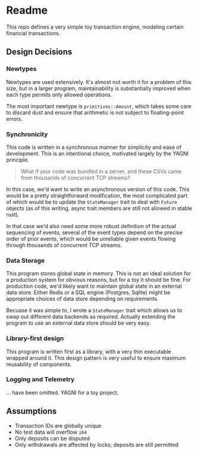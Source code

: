 # Readme

This repo defines a very simple toy transaction engine, modeling certain financial transactions.

## Design Decisions

### Newtypes

Newtypes are used extensively. It's almost not worth it for a problem of this size, but in a larger program,
maintainability is substantially improved when each type permits only allowed operations.

The most important newtype is `primitives::Amount`, which takes some care to discard dust and ensure that
arithmetic is not subject to floating-point errors.

### Synchronicity

This code is written in a synchronous manner for simplicity and ease of development. This is an intentional choice,
motivated largely by the YAGNI principle.

> What if your
> code was bundled in a server, and these CSVs came from thousands of
> concurrent TCP streams?

In this case, we'd want to write an asynchronous version of this code. This would be a pretty straightforward
modification, the most complicated part of which would be to update the `StateManager` trait to deal with `Future` objects
(as of this writing, async trait members are still not allowed in stable rust).

In that case we'd also need some more robust definition of the actual sequencing of events; several of the event types
depend on the precise order of prior events, which would be unreliable given events flowing through thousands of
concurrent TCP streams.

### Data Storage

This program stores global state in memory. This is not an ideal solution for a production system for obvious reasons,
but for a toy it should be fine. For production code, we'd likely want to maintain global state in an external data store.
Either Redis or a SQL engine (Postgres, Sqlite) might be appropriate choices of data store depending on requirements.

Becuase it was simple to, I wrote a `StateManager` trait which allows us to swap out different data backends as required.
Actually extending the program to use an external data store should be very easy.

### Library-first design

This program is written first as a library, with a very thin executable wrapped around it. This design pattern is very useful
to ensure maximum reusability of components.

### Logging and Telemetry

... have been omitted. YAGNI for a toy project.

## Assumptions

- Transaction IDs are globally unique
- No test data will overflow `i64`
- Only deposits can be disputed
- Only withdrawals are affected by locks; deposits are still permitted
